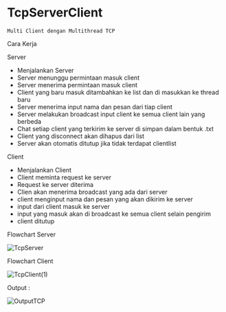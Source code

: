 # TcpServerClient

    Multi Client dengan Multithread TCP 

Cara Kerja

Server

  - Menjalankan Server 
  - Server menunggu permintaan masuk client
  - Server menerima permintaan masuk client
  - Client yang baru masuk ditambahkan ke list dan di masukkan ke thread baru
  - Server menerima input nama dan pesan dari tiap client
  - Server melakukan broadcast input client ke semua client lain yang berbeda
  - Chat setiap client yang terkirim ke server di simpan dalam bentuk .txt
  - Client yang disconnect akan dihapus dari list
  - Server akan otomatis ditutup jika tidak terdapat clientlist

Client

  - Menjalankan Client
  - Client meminta request ke server
  - Request ke server diterima
  - Clien akan menerima broadcast yang ada dari server
  - client menginput nama dan pesan yang akan dikirim ke server
  - input dari client masuk ke server
  - input yang masuk akan di broadcast ke semua client selain pengirim
  - client ditutup

Flowchart Server

![TcpServer](https://user-images.githubusercontent.com/63985999/125169945-b45a4d80-e1d6-11eb-931a-18a1ed6c0b4f.jpg)

Flowchart Client

![TcpClient(1)](https://user-images.githubusercontent.com/63985999/125170811-0bfab800-e1db-11eb-9e0a-1d151f3b37ea.jpg)


Output :

![OutputTCP](https://user-images.githubusercontent.com/63985999/125170097-6b56c900-e1d7-11eb-97e4-d67fb278d760.JPG)


